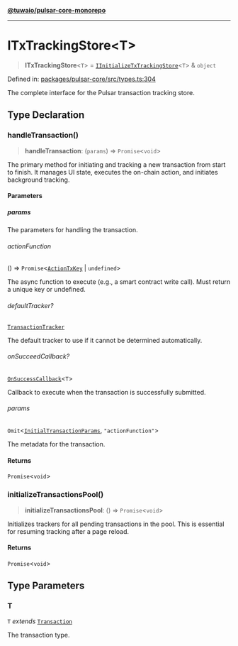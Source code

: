 [**@tuwaio/pulsar-core-monorepo**](../../../README.md)

***

# ITxTrackingStore\<T\>

> **ITxTrackingStore**\<`T`\> = [`IInitializeTxTrackingStore`](../interfaces/IInitializeTxTrackingStore.md)\<`T`\> & `object`

Defined in: [packages/pulsar-core/src/types.ts:304](https://github.com/TuwaIO/pulsar-core/blob/c81eb98e6cdcf718f4d05b7d7444cbfda0dec5d9/packages/pulsar-core/src/types.ts#L304)

The complete interface for the Pulsar transaction tracking store.

## Type Declaration

### handleTransaction()

> **handleTransaction**: (`params`) => `Promise`\<`void`\>

The primary method for initiating and tracking a new transaction from start to finish.
It manages UI state, executes the on-chain action, and initiates background tracking.

#### Parameters

##### params

The parameters for handling the transaction.

###### actionFunction

() => `Promise`\<[`ActionTxKey`](ActionTxKey.md) \| `undefined`\>

The async function to execute (e.g., a smart contract write call). Must return a unique key or undefined.

###### defaultTracker?

[`TransactionTracker`](../enumerations/TransactionTracker.md)

The default tracker to use if it cannot be determined automatically.

###### onSucceedCallback?

[`OnSuccessCallback`](OnSuccessCallback.md)\<`T`\>

Callback to execute when the transaction is successfully submitted.

###### params

`Omit`\<[`InitialTransactionParams`](InitialTransactionParams.md), `"actionFunction"`\>

The metadata for the transaction.

#### Returns

`Promise`\<`void`\>

### initializeTransactionsPool()

> **initializeTransactionsPool**: () => `Promise`\<`void`\>

Initializes trackers for all pending transactions in the pool.
This is essential for resuming tracking after a page reload.

#### Returns

`Promise`\<`void`\>

## Type Parameters

### T

`T` *extends* [`Transaction`](Transaction.md)

The transaction type.
